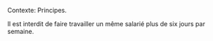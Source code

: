 Contexte: Principes.

Il est interdit de faire travailler un même salarié plus de six jours par semaine.